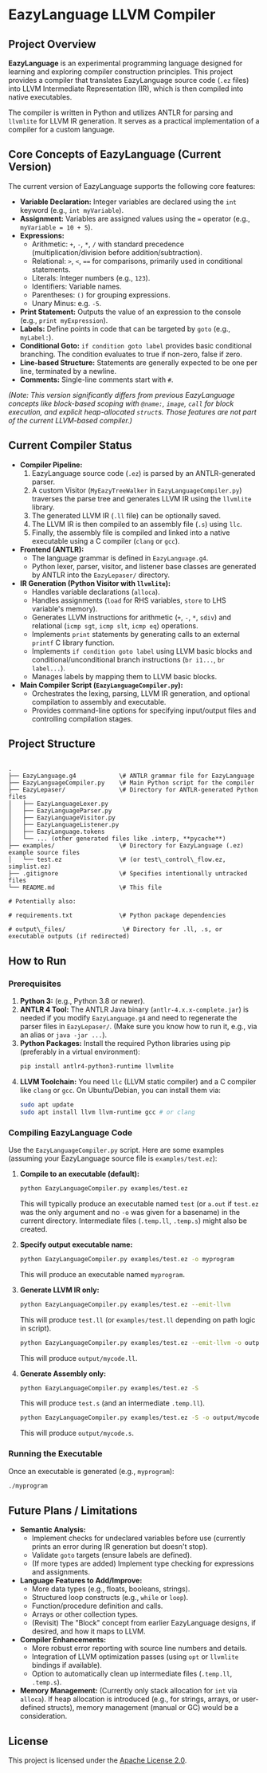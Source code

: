 # EazyLanguage LLVM Compiler

## Project Overview

**EazyLanguage** is an experimental programming language designed for learning and exploring compiler construction principles. This project provides a compiler that translates EazyLanguage source code (`.ez` files) into LLVM Intermediate Representation (IR), which is then compiled into native executables.

The compiler is written in Python and utilizes ANTLR for parsing and `llvmlite` for LLVM IR generation. It serves as a practical implementation of a compiler for a custom language.

## Core Concepts of EazyLanguage (Current Version)

The current version of EazyLanguage supports the following core features:

* **Variable Declaration:** Integer variables are declared using the `int` keyword (e.g., `int myVariable`).
* **Assignment:** Variables are assigned values using the `=` operator (e.g., `myVariable = 10 + 5`).
* **Expressions:**
    * Arithmetic: `+`, `-`, `*`, `/` with standard precedence (multiplication/division before addition/subtraction).
    * Relational: `>`, `<`, `==` for comparisons, primarily used in conditional statements.
    * Literals: Integer numbers (e.g., `123`).
    * Identifiers: Variable names.
    * Parentheses: `()` for grouping expressions.
    * Unary Minus: e.g. `-5`.
* **Print Statement:** Outputs the value of an expression to the console (e.g., `print myExpression`).
* **Labels:** Define points in code that can be targeted by `goto` (e.g., `myLabel:`).
* **Conditional Goto:** `if condition goto label` provides basic conditional branching. The condition evaluates to true if non-zero, false if zero.
* **Line-based Structure:** Statements are generally expected to be one per line, terminated by a newline.
* **Comments:** Single-line comments start with `#`.

*(Note: This version significantly differs from previous EazyLanguage concepts like block-based scoping with `@name:`, `image`, `call` for block execution, and explicit heap-allocated `struct`s. Those features are not part of the current LLVM-based compiler.)*

## Current Compiler Status

* **Compiler Pipeline:**
    1.  EazyLanguage source code (`.ez`) is parsed by an ANTLR-generated parser.
    2.  A custom Visitor (`MyEazyTreeWalker` in `EazyLanguageCompiler.py`) traverses the parse tree and generates LLVM IR using the `llvmlite` library.
    3.  The generated LLVM IR (`.ll` file) can be optionally saved.
    4.  The LLVM IR is then compiled to an assembly file (`.s`) using `llc`.
    5.  Finally, the assembly file is compiled and linked into a native executable using a C compiler (`clang` or `gcc`).
* **Frontend (ANTLR):**
    * The language grammar is defined in `EazyLanguage.g4`.
    * Python lexer, parser, visitor, and listener base classes are generated by ANTLR into the `EazyLepaser/` directory.
* **IR Generation (Python Visitor with `llvmlite`):**
    * Handles variable declarations (`alloca`).
    * Handles assignments (`load` for RHS variables, `store` to LHS variable's memory).
    * Generates LLVM instructions for arithmetic (`+`, `-`, `*`, `sdiv`) and relational (`icmp sgt`, `icmp slt`, `icmp eq`) operations.
    * Implements `print` statements by generating calls to an external `printf` C library function.
    * Implements `if condition goto label` using LLVM basic blocks and conditional/unconditional branch instructions (`br i1...`, `br label...`).
    * Manages labels by mapping them to LLVM basic blocks.
* **Main Compiler Script (`EazyLanguageCompiler.py`):**
    * Orchestrates the lexing, parsing, LLVM IR generation, and optional compilation to assembly and executable.
    * Provides command-line options for specifying input/output files and controlling compilation stages.

## Project Structure

```

.
├── EazyLanguage.g4            \# ANTLR grammar file for EazyLanguage
├── EazyLanguageCompiler.py    \# Main Python script for the compiler
├── EazyLepaser/               \# Directory for ANTLR-generated Python files
│   ├── EazyLanguageLexer.py
│   ├── EazyLanguageParser.py
│   ├── EazyLanguageVisitor.py
│   ├── EazyLanguageListener.py
│   ├── EazyLanguage.tokens
│   └── ... (other generated files like .interp, **pycache**)
├── examples/                  \# Directory for EazyLanguage (.ez) example source files
│   └── test.ez                \# (or test\_control\_flow.ez, simplist.ez)
├── .gitignore                 \# Specifies intentionally untracked files
└── README.md                  \# This file

# Potentially also:

# requirements.txt             \# Python package dependencies

# output\_files/                \# Directory for .ll, .s, or executable outputs (if redirected)

````

## How to Run

### Prerequisites

1.  **Python 3:** (e.g., Python 3.8 or newer).
2.  **ANTLR 4 Tool:** The ANTLR Java binary (`antlr-4.x.x-complete.jar`) is needed if you modify `EazyLanguage.g4` and need to regenerate the parser files in `EazyLepaser/`. (Make sure you know how to run it, e.g., via an alias or `java -jar ...`).
3.  **Python Packages:** Install the required Python libraries using pip (preferably in a virtual environment):
    ```bash
    pip install antlr4-python3-runtime llvmlite
    ```
4.  **LLVM Toolchain:** You need `llc` (LLVM static compiler) and a C compiler like `clang` or `gcc`. On Ubuntu/Debian, you can install them via:
    ```bash
    sudo apt update
    sudo apt install llvm llvm-runtime gcc # or clang
    ```

### Compiling EazyLanguage Code

Use the `EazyLanguageCompiler.py` script. Here are some examples (assuming your EazyLanguage source file is `examples/test.ez`):

1.  **Compile to an executable (default):**
    ```bash
    python EazyLanguageCompiler.py examples/test.ez 
    ```
    This will typically produce an executable named `test` (or `a.out` if `test.ez` was the only argument and no `-o` was given for a basename) in the current directory. Intermediate files (`.temp.ll`, `.temp.s`) might also be created.

2.  **Specify output executable name:**
    ```bash
    python EazyLanguageCompiler.py examples/test.ez -o myprogram
    ```
    This will produce an executable named `myprogram`.

3.  **Generate LLVM IR only:**
    ```bash
    python EazyLanguageCompiler.py examples/test.ez --emit-llvm 
    ```
    This will produce `test.ll` (or `examples/test.ll` depending on path logic in script).
    ```bash
    python EazyLanguageCompiler.py examples/test.ez --emit-llvm -o output/mycode.ll
    ```
    This will produce `output/mycode.ll`.

4.  **Generate Assembly only:**
    ```bash
    python EazyLanguageCompiler.py examples/test.ez -S
    ```
    This will produce `test.s` (and an intermediate `.temp.ll`).
    ```bash
    python EazyLanguageCompiler.py examples/test.ez -S -o output/mycode.s
    ```
    This will produce `output/mycode.s`.

### Running the Executable
Once an executable is generated (e.g., `myprogram`):
```bash
./myprogram
````

## Future Plans / Limitations

  * **Semantic Analysis:**
      * Implement checks for undeclared variables before use (currently prints an error during IR generation but doesn't stop).
      * Validate `goto` targets (ensure labels are defined).
      * (If more types are added) Implement type checking for expressions and assignments.
  * **Language Features to Add/Improve:**
      * More data types (e.g., floats, booleans, strings).
      * Structured loop constructs (e.g., `while` or `loop`).
      * Function/procedure definition and calls.
      * Arrays or other collection types.
      * (Revisit) The "Block" concept from earlier EazyLanguage designs, if desired, and how it maps to LLVM.
  * **Compiler Enhancements:**
      * More robust error reporting with source line numbers and details.
      * Integration of LLVM optimization passes (using `opt` or `llvmlite` bindings if available).
      * Option to automatically clean up intermediate files (`.temp.ll`, `.temp.s`).
  * **Memory Management:** (Currently only stack allocation for `int` via `alloca`). If heap allocation is introduced (e.g., for strings, arrays, or user-defined structs), memory management (manual or GC) would be a consideration.

## License

This project is licensed under the [Apache License 2.0](./LICENSE).
